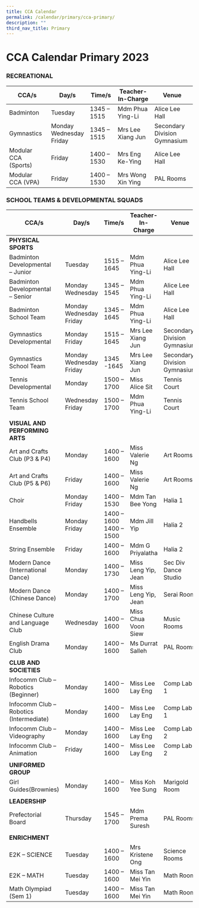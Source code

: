 ```yaml
---
title: CCA Calendar
permalink: /calendar/primary/cca-primary/
description: ""
third_nav_title: Primary
---
```

# **CCA Calendar Primary 2023**

### RECREATIONAL

| CCA/s 	| Day/s 	| Time/s 	| Teacher-In-Charge 	| Venue 	|
|---	|---	|---	|---	|---	|
| Badminton 	| Tuesday 	| 1345 – 1515 	| Mdm Phua Ying-Li 	| Alice Lee Hall 	|
| Gymnastics 	| Monday<br>Wednesday<br>Friday 	| 1345 – 1515 	| Mrs Lee Xiang Jun 	| Secondary Division<br>Gymnasium 	|
| Modular CCA (Sports) 	| Friday 	| 1400 – 1530 	| Mrs Eng Ke-Ying 	| Alice Lee Hall 	|
| Modular CCA (VPA) 	| Friday 	| 1400 – 1530 	| Mrs Wong Xin Ying 	| PAL Rooms 	|


### SCHOOL TEAMS &amp; DEVELOPMENTAL SQUADS


| CCA/s 	| Day/s 	| Time/s 	| Teacher-In-<br>Charge 	| Venue 	|
|---	|---	|---	|---	|---	|
| **PHYSICAL SPORTS** 	|  	|  	|  	|  	|
| Badminton<br>Developmental<br>– Junior 	| Tuesday 	| 1515 – 1645 	| Mdm Phua Ying-Li 	|  Alice Lee Hall 	|
| Badminton<br>Developmental<br>– Senior 	| Monday<br>Wednesday 	| 1345 – 1545 	| Mdm Phua Ying-Li 	| Alice Lee Hall 	|
| Badminton<br>School Team 	| Monday<br>Wednesday<br>Friday 	| 1345 – 1645 	| Mdm Phua Ying-Li 	| Alice Lee Hall 	|
| Gymnastics<br>Developmental 	| Monday<br>Friday 	| 1515 – 1645 	| Mrs Lee Xiang Jun 	| Secondary Division<br>Gymnasium 	|
| Gymnastics<br>School Team 	| Monday<br>Wednesday<br>Friday 	| 1345 -1645 	| Mrs Lee Xiang Jun 	| Secondary Division<br>Gymnasium 	|
| Tennis Developmental 	| Monday 	| 1500 – 1700 	| Miss Alice Sit 	| Tennis Court 	|
| Tennis School Team 	| Wednesday<br>Friday 	| 1500 – 1700 	|          <!-- /\* Font Definitions \*/ @font-face {font-family:Latha; panose-1:2 0 4 0 0 0 0 0 0 0; mso-font-charset:0; mso-generic-font-family:swiss; mso-font-pitch:variable; mso-font-signature:1048579 0 0 0 1 0;} @font-face {font-family:"Cambria Math"; panose-1:2 4 5 3 5 4 6 3 2 4; mso-font-charset:0; mso-generic-font-family:roman; mso-font-pitch:variable; mso-font-signature:3 0 0 0 1 0;} @font-face {font-family:DengXian; panose-1:2 1 6 0 3 1 1 1 1 1; mso-font-alt:等线; mso-font-charset:134; mso-generic-font-family:auto; mso-font-pitch:variable; mso-font-signature:-1610612033 953122042 22 0 262159 0;} @font-face {font-family:Calibri; panose-1:2 15 5 2 2 2 4 3 2 4; mso-font-charset:0; mso-generic-font-family:swiss; mso-font-pitch:variable; mso-font-signature:-469750017 -1073732485 9 0 511 0;} @font-face {font-family:"\\@DengXian"; panose-1:2 1 6 0 3 1 1 1 1 1; mso-font-charset:134; mso-generic-font-family:auto; mso-font-pitch:variable; mso-font-signature:-1610612033 953122042 22 0 262159 0;} /\* Style Definitions \*/ p.MsoNormal, li.MsoNormal, div.MsoNormal {mso-style-unhide:no; mso-style-qformat:yes; mso-style-parent:""; margin-top:0in; margin-right:0in; margin-bottom:8.0pt; margin-left:0in; line-height:107%; mso-pagination:widow-orphan; font-size:11.0pt; font-family:"Calibri",sans-serif; mso-ascii-font-family:Calibri; mso-ascii-theme-font:minor-latin; mso-fareast-font-family:DengXian; mso-fareast-theme-font:minor-fareast; mso-hansi-font-family:Calibri; mso-hansi-theme-font:minor-latin; mso-bidi-font-family:Latha; mso-font-kerning:1.0pt; mso-ligatures:standardcontextual;} .MsoChpDefault {mso-style-type:export-only; mso-default-props:yes; font-family:"Calibri",sans-serif; mso-ascii-font-family:Calibri; mso-ascii-theme-font:minor-latin; mso-fareast-font-family:DengXian; mso-fareast-theme-font:minor-fareast; mso-hansi-font-family:Calibri; mso-hansi-theme-font:minor-latin; mso-bidi-font-family:Latha; mso-bidi-theme-font:minor-bidi; mso-font-kerning:1.0pt; mso-ligatures:standardcontextual;} .MsoPapDefault {mso-style-type:export-only; margin-bottom:8.0pt; line-height:107%;} @page WordSection1 {size:8.5in 11.0in; margin:1.0in 1.0in 1.0in 1.0in; mso-header-margin:.5in; mso-footer-margin:.5in; mso-paper-source:0;} div.WordSection1 {page:WordSection1;} --> Mdm Phua Ying-Li	| Tennis Court 	|
|  	|  	|  	|  	|  	|
| **VISUAL AND PERFORMING ARTS** 	|  	|  	|  	|  	|
| Art and Crafts Club (P3 &amp; P4) 	| Monday 	| 1400 – 1600 	| Miss Valerie Ng 	| Art Rooms 	|
| Art and Crafts Club (P5 &amp; P6) 	| Friday 	| 1400 – 1600 	| Miss Valerie Ng 	| Art Rooms 	|
| Choir 	| Monday<br>Friday 	| 1400 – 1530 	| Mdm Tan Bee Yong 	| Halia 1 	|
| Handbells Ensemble 	| Monday<br>Friday 	| 1400 – 1600<br>1400 – 1500 	| Mdm Jill Yip 	| Halia 2 	|
| String Ensemble 	| Friday 	| 1400 – 1600 	| Mdm G Priyalatha 	| Halia 2 	|
| Modern Dance (International Dance) 	| Monday 	| 1400 – 1730 	| Miss Leng Yip, Jean 	| Sec Div<br>Dance Studio 	|
| Modern Dance (Chinese Dance)	| Monday 	| 1400 – 1700 	| Miss Leng Yip, Jean 	| Serai Room 	|
| Chinese Culture and Language<br>Club 	| Wednesday 	| 1400 – 1600 	| Miss Chua Voon Siew 	| Music Rooms 	|
| English Drama Club 	| Monday 	| 1400 – 1600 	| Ms Durrat Salleh 	| PAL Rooms 	|
|  	|  	|  	|  	|  	|
| **CLUB AND SOCIETIES** 	|  	|  	|  	|  	|
| Infocomm Club –<br>Robotics (Beginner) 	| Monday 	| 1400 – 1600 	| Miss Lee Lay Eng 	| Comp Lab 1 	|
| Infocomm Club –<br>Robotics (Intermediate) 	| Monday	| 1400 – 1600 	| Miss Lee Lay Eng 	| Comp Lab 1 	|
| Infocomm Club –<br>Videography 	| Monday 	| 1400 – 1600 	| Miss Lee Lay Eng	| Comp Lab 2 	|
| Infocomm Club –<br>Animation 	| Friday 	| 1400 – 1600 	| Miss Lee Lay Eng 	| Comp  Lab 2 	|
|  	|  	|  	|  	|  	|
| **UNIFORMED GROUP** 	|  	|  	|  	|  	|
| Girl Guides(Brownies) 	| Monday 	| 1400 – 1600 	| Miss Koh Yee Sung 	| Marigold Room 	|
|  	|  	|  	|  	|  	|
| **LEADERSHIP** 	|  	|  	|  	|  	|
| Prefectorial Board 	| Thursday 	| 1545 – 1700 	| Mdm Prema Suresh 	| PAL Rooms 	|
|  	|  	|  	|  	|  	|
| **ENRICHMENT** 	|  	|  	|  	|  	|
| E2K – SCIENCE 	| Tuesday 	| 1400 – 1600 	| Mrs Kristene Ong 	| Science Rooms 	|
| E2K – MATH  	| Tuesday 	| 1400 – 1600 	| Miss Tan Mei Yin 	| Math Room 	|
| Math Olympiad (Sem 1) 	| Tuesday 	| 1400 – 1600 	| Miss Tan Mei Yin 	| Math Room 	|